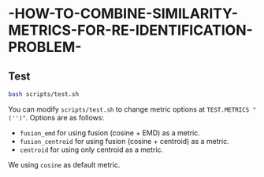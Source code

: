# -HOW-TO-COMBINE-SIMILARITY-METRICS-FOR-RE-IDENTIFICATION-PROBLEM-

## Test

```bash
bash scripts/test.sh
```
You can modify `scripts/test.sh` to change metric options at `TEST.METRICS "('')"`. Options are as follows:
- `fusion_emd` for using fusion (cosine + EMD) as a metric.
- `fusion_centroid` for using fusion (cosine + centroid) as a metric.
- `centroid` for using only centroid as a metric.

We using `cosine` as default metric.

